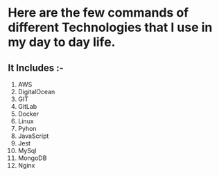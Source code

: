 
# Here are the few commands of different Technologies that I use in my day to day life.

## It Includes :-


1. AWS
2. DigitalOcean
2. GIT
3. GitLab
5. Docker
6. Linux
5. Pyhon
5. JavaScript
3. Jest
3. MySql
5. MongoDB
3. Nginx
